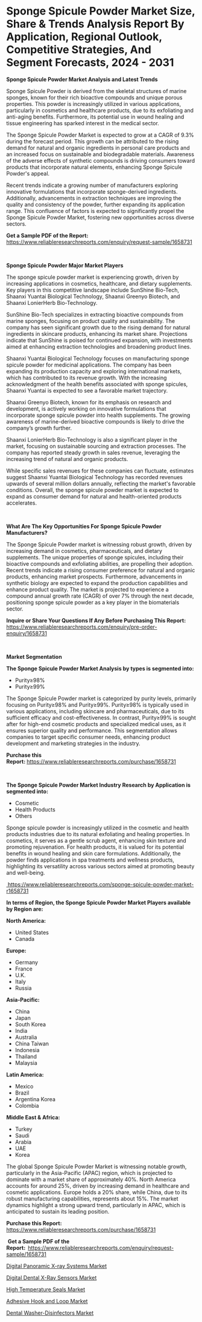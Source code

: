 <p><h1>Sponge Spicule Powder Market Size, Share & Trends Analysis Report By Application, Regional Outlook, Competitive Strategies, And Segment Forecasts, 2024 - 2031</h1></p><p><strong>Sponge Spicule Powder Market Analysis and Latest Trends</strong></p>
<p><p>Sponge Spicule Powder is derived from the skeletal structures of marine sponges, known for their rich bioactive compounds and unique porous properties. This powder is increasingly utilized in various applications, particularly in cosmetics and healthcare products, due to its exfoliating and anti-aging benefits. Furthermore, its potential use in wound healing and tissue engineering has sparked interest in the medical sector.</p><p>The Sponge Spicule Powder Market is expected to grow at a CAGR of 9.3% during the forecast period. This growth can be attributed to the rising demand for natural and organic ingredients in personal care products and an increased focus on sustainable and biodegradable materials. Awareness of the adverse effects of synthetic compounds is driving consumers toward products that incorporate natural elements, enhancing Sponge Spicule Powder's appeal.</p><p>Recent trends indicate a growing number of manufacturers exploring innovative formulations that incorporate sponge-derived ingredients. Additionally, advancements in extraction techniques are improving the quality and consistency of the powder, further expanding its application range. This confluence of factors is expected to significantly propel the Sponge Spicule Powder Market, fostering new opportunities across diverse sectors.</p></p>
<p><strong>Get a Sample PDF of the Report:&nbsp;</strong> <a href="https://www.reliableresearchreports.com/enquiry/request-sample/1658731?utm_campaign=28&utm_medium=2&utm_source=Github&utm_content=ia&utm_term=08112024&utm_id=sponge-spicule-powder">https://www.reliableresearchreports.com/enquiry/request-sample/1658731</a></p>
<p>&nbsp;</p>
<p><strong>Sponge Spicule Powder Major Market Players</strong></p>
<p><p>The sponge spicule powder market is experiencing growth, driven by increasing applications in cosmetics, healthcare, and dietary supplements. Key players in this competitive landscape include SunShine Bio-Tech, Shaanxi Yuantai Biological Technology, Shaanxi Greenyo Biotech, and Shaanxi LonierHerb Bio-Technology.</p><p>SunShine Bio-Tech specializes in extracting bioactive compounds from marine sponges, focusing on product quality and sustainability. The company has seen significant growth due to the rising demand for natural ingredients in skincare products, enhancing its market share. Projections indicate that SunShine is poised for continued expansion, with investments aimed at enhancing extraction technologies and broadening product lines.</p><p>Shaanxi Yuantai Biological Technology focuses on manufacturing sponge spicule powder for medicinal applications. The company has been expanding its production capacity and exploring international markets, which has contributed to its revenue growth. With the increasing acknowledgment of the health benefits associated with sponge spicules, Shaanxi Yuantai is expected to see a favorable market trajectory.</p><p>Shaanxi Greenyo Biotech, known for its emphasis on research and development, is actively working on innovative formulations that incorporate sponge spicule powder into health supplements. The growing awareness of marine-derived bioactive compounds is likely to drive the company’s growth further.</p><p>Shaanxi LonierHerb Bio-Technology is also a significant player in the market, focusing on sustainable sourcing and extraction processes. The company has reported steady growth in sales revenue, leveraging the increasing trend of natural and organic products.</p><p>While specific sales revenues for these companies can fluctuate, estimates suggest Shaanxi Yuantai Biological Technology has recorded revenues upwards of several million dollars annually, reflecting the market's favorable conditions. Overall, the sponge spicule powder market is expected to expand as consumer demand for natural and health-oriented products accelerates.</p></p>
<p>&nbsp;</p>
<p><strong>What Are The Key Opportunities For Sponge Spicule Powder Manufacturers?</strong></p>
<p><p>The Sponge Spicule Powder market is witnessing robust growth, driven by increasing demand in cosmetics, pharmaceuticals, and dietary supplements. The unique properties of sponge spicules, including their bioactive compounds and exfoliating abilities, are propelling their adoption. Recent trends indicate a rising consumer preference for natural and organic products, enhancing market prospects. Furthermore, advancements in synthetic biology are expected to expand the production capabilities and enhance product quality. The market is projected to experience a compound annual growth rate (CAGR) of over 7% through the next decade, positioning sponge spicule powder as a key player in the biomaterials sector.</p></p>
<p><strong>Inquire or Share Your Questions If Any Before Purchasing This Report:</strong> <a href="https://www.reliableresearchreports.com/enquiry/pre-order-enquiry/1658731?utm_campaign=28&utm_medium=2&utm_source=Github&utm_content=ia&utm_term=08112024&utm_id=sponge-spicule-powder">https://www.reliableresearchreports.com/enquiry/pre-order-enquiry/1658731</a></p>
<p>&nbsp;</p>
<p><strong>Market Segmentation</strong></p>
<p><strong>The Sponge Spicule Powder Market Analysis by types is segmented into:</strong></p>
<p><ul><li>Purity≥98%</li><li>Purity≥99%</li></ul></p>
<p><p>The Sponge Spicule Powder market is categorized by purity levels, primarily focusing on Purity≥98% and Purity≥99%. Purity≥98% is typically used in various applications, including skincare and pharmaceuticals, due to its sufficient efficacy and cost-effectiveness. In contrast, Purity≥99% is sought after for high-end cosmetic products and specialized medical uses, as it ensures superior quality and performance. This segmentation allows companies to target specific consumer needs, enhancing product development and marketing strategies in the industry.</p></p>
<p><strong>Purchase this Report:&nbsp;</strong><a href="https://www.reliableresearchreports.com/purchase/1658731?utm_campaign=28&utm_medium=2&utm_source=Github&utm_content=ia&utm_term=08112024&utm_id=sponge-spicule-powder">https://www.reliableresearchreports.com/purchase/1658731</a></p>
<p>&nbsp;</p>
<p><strong>The Sponge Spicule Powder Market Industry Research by Application is segmented into:</strong></p>
<p><ul><li>Cosmetic</li><li>Health Products</li><li>Others</li></ul></p>
<p><p>Sponge spicule powder is increasingly utilized in the cosmetic and health products industries due to its natural exfoliating and healing properties. In cosmetics, it serves as a gentle scrub agent, enhancing skin texture and promoting rejuvenation. For health products, it is valued for its potential benefits in wound healing and skin care formulations. Additionally, the powder finds applications in spa treatments and wellness products, highlighting its versatility across various sectors aimed at promoting beauty and well-being.</p></p>
<p><a href="https://www.reliableresearchreports.com/sponge-spicule-powder-market-r1658731?utm_campaign=28&utm_medium=2&utm_source=Github&utm_content=ia&utm_term=08112024&utm_id=sponge-spicule-powder">&nbsp;https://www.reliableresearchreports.com/sponge-spicule-powder-market-r1658731</a></p>
<p><strong>In terms of Region, the Sponge Spicule Powder Market Players available by Region are:</strong></p>
<p>
    <p> <strong> North America: </strong>
        <ul>
            <li>United States</li>
            <li>Canada</li>
        </ul>
        </p> 
    <p> <strong> Europe: </strong>
        <ul>
            <li>Germany</li>
            <li>France</li>
            <li>U.K.</li>
            <li>Italy</li>
            <li>Russia</li>
        </ul>
        </p> 
    <p> <strong> Asia-Pacific: </strong>
        <ul>
            <li>China</li>
            <li>Japan</li>
            <li>South Korea</li>
            <li>India</li>
            <li>Australia</li>
            <li>China Taiwan</li>
            <li>Indonesia</li>
            <li>Thailand</li>
            <li>Malaysia</li>
        </ul>
        </p> 
    <p> <strong> Latin America: </strong>
        <ul>
            <li>Mexico</li>
            <li>Brazil</li>
            <li>Argentina Korea</li>
            <li>Colombia</li>
        </ul>
        </p> 
    <p> <strong> Middle East & Africa: </strong>
        <ul>
            <li>Turkey</li>
            <li>Saudi</li>
            <li>Arabia</li>
            <li>UAE</li>
            <li>Korea</li>
        </ul>
    </p>
    </p>
<p><p>The global Sponge Spicule Powder Market is witnessing notable growth, particularly in the Asia-Pacific (APAC) region, which is projected to dominate with a market share of approximately 40%. North America accounts for around 25%, driven by increasing demand in healthcare and cosmetic applications. Europe holds a 20% share, while China, due to its robust manufacturing capabilities, represents about 15%. The market dynamics highlight a strong upward trend, particularly in APAC, which is anticipated to sustain its leading position.</p></p>
<p><strong>Purchase this Report: </strong><a href="https://www.reliableresearchreports.com/purchase/1658731?utm_campaign=28&utm_medium=2&utm_source=Github&utm_content=ia&utm_term=08112024&utm_id=sponge-spicule-powder">https://www.reliableresearchreports.com/purchase/1658731</a></p>
<p>&nbsp;<strong>Get a Sample PDF of the Report:&nbsp;&nbsp;</strong><a href="https://www.reliableresearchreports.com/enquiry/request-sample/1658731?utm_campaign=28&utm_medium=2&utm_source=Github&utm_content=ia&utm_term=08112024&utm_id=sponge-spicule-powder">https://www.reliableresearchreports.com/enquiry/request-sample/1658731</a></p>
<p><strong></strong></p>
<p><p><a href="https://issuu.com/reportprime-2/docs/digital-panoramic-x-ray-systems-mar_4fb843231886a1?utm_campaign=28&utm_medium=2&utm_source=Github&utm_content=ia&utm_term=08112024&utm_id=sponge-spicule-powder">Digital Panoramic X-ray Systems Market</a></p><p><a href="https://issuu.com/reportprime-2/docs/digital-dental-x-ray-sensors-market_886da62adf2b2a?utm_campaign=28&utm_medium=2&utm_source=Github&utm_content=ia&utm_term=08112024&utm_id=sponge-spicule-powder">Digital Dental X-Ray Sensors Market</a></p><p><a href="https://github.com/RuthLucas64/Market-Research-Report-List-1/blob/main/high-temperature-seals-market.md?utm_campaign=28&utm_medium=2&utm_source=Github&utm_content=ia&utm_term=08112024&utm_id=sponge-spicule-powder">High Temperature Seals Market</a></p><p><a href="https://github.com/NathanColeman327/Market-Research-Report-List-1/blob/main/adhesive-hook-and-loop-market.md?utm_campaign=28&utm_medium=2&utm_source=Github&utm_content=ia&utm_term=08112024&utm_id=sponge-spicule-powder">Adhesive Hook and Loop Market</a></p><p><a href="https://issuu.com/reportprime-2/docs/dental-washer-disinfectors-market-s_3d7e879b57f7da?utm_campaign=28&utm_medium=2&utm_source=Github&utm_content=ia&utm_term=08112024&utm_id=sponge-spicule-powder">Dental Washer-Disinfectors Market</a></p></p>